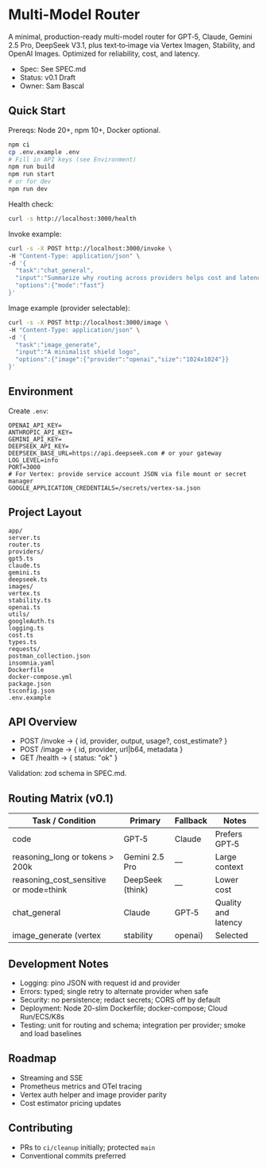 # Multi-Model Router

A minimal, production-ready multi-model router for GPT‑5, Claude, Gemini 2.5 Pro, DeepSeek V3.1, plus text‑to‑image via Vertex Imagen, Stability, and OpenAI Images. Optimized for reliability, cost, and latency.

- Spec: See SPEC.md
- Status: v0.1 Draft
- Owner: Sam Bascal

## Quick Start

Prereqs: Node 20+, npm 10+, Docker optional.

```bash
npm ci
cp .env.example .env
# Fill in API keys (see Environment)
npm run build
npm run start
# or for dev
npm run dev
```

Health check:

```bash
curl -s http://localhost:3000/health
```

Invoke example:

```bash
curl -s -X POST http://localhost:3000/invoke \
-H "Content-Type: application/json" \
-d '{
  "task":"chat_general",
  "input":"Summarize why routing across providers helps cost and latency.",
  "options":{"mode":"fast"}
}'
```

Image example (provider selectable):

```bash
curl -s -X POST http://localhost:3000/image \
-H "Content-Type: application/json" \
-d '{
  "task":"image_generate",
  "input":"A minimalist shield logo",
  "options":{"image":{"provider":"openai","size":"1024x1024"}}
}'
```

## Environment

Create `.env`:

```
OPENAI_API_KEY=
ANTHROPIC_API_KEY=
GEMINI_API_KEY=
DEEPSEEK_API_KEY=
DEEPSEEK_BASE_URL=https://api.deepseek.com # or your gateway
LOG_LEVEL=info
PORT=3000
# For Vertex: provide service account JSON via file mount or secret manager
GOOGLE_APPLICATION_CREDENTIALS=/secrets/vertex-sa.json
```

## Project Layout

```
app/
server.ts
router.ts
providers/
gpt5.ts
claude.ts
gemini.ts
deepseek.ts
images/
vertex.ts
stability.ts
openai.ts
utils/
googleAuth.ts
logging.ts
cost.ts
types.ts
requests/
postman_collection.json
insomnia.yaml
Dockerfile
docker-compose.yml
package.json
tsconfig.json
.env.example
```

## API Overview

- POST /invoke → { id, provider, output, usage?, cost_estimate? }
- POST /image → { id, provider, url|b64, metadata }
- GET /health → { status: "ok" }

Validation: zod schema in SPEC.md.

## Routing Matrix (v0.1)

| Task / Condition | Primary | Fallback | Notes |
|---|---|---|---|
| code | GPT‑5 | Claude | Prefers GPT‑5 |
| reasoning_long or tokens > 200k | Gemini 2.5 Pro | — | Large context |
| reasoning_cost_sensitive or mode=think | DeepSeek (think) | — | Lower cost |
| chat_general | Claude | GPT‑5 | Quality and latency |
| image_generate (vertex|stability|openai) | Selected | Alternate | Provider params vary |

## Development Notes

- Logging: pino JSON with request id and provider
- Errors: typed; single retry to alternate provider when safe
- Security: no persistence; redact secrets; CORS off by default
- Deployment: Node 20-slim Dockerfile; docker-compose; Cloud Run/ECS/K8s
- Testing: unit for routing and schema; integration per provider; smoke and load baselines

## Roadmap

- Streaming and SSE
- Prometheus metrics and OTel tracing
- Vertex auth helper and image provider parity
- Cost estimator pricing updates

## Contributing

- PRs to `ci/cleanup` initially; protected `main`
- Conventional commits preferred
